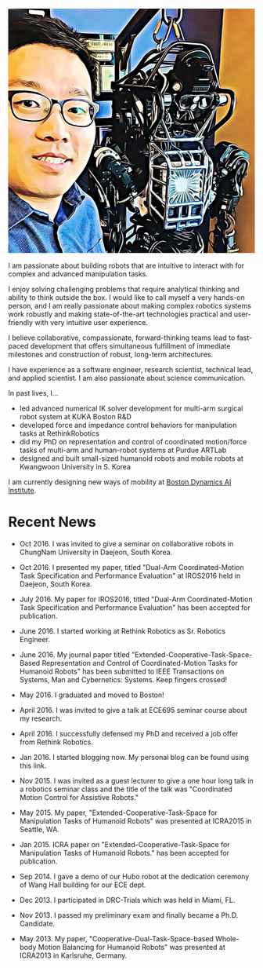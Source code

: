 ![image](images/andy-profile-photo.png#floatleft)

I am passionate about building robots that are intuitive to interact with for complex and advanced manipulation tasks.

I enjoy solving challenging problems that require analytical thinking and ability to think outside the box. I would like to call myself a very hands-on person, and I am really passionate about making complex robotics systems work robustly and making state-of-the-art technologies practical and user-friendly with very intuitive user experience.

I believe collaborative, compassionate, forward-thinking teams lead to fast-paced development that offers simultaneous fulfillment of immediate milestones and construction of robust, long-term architectures.

I have experience as a software engineer, research scientist, technical lead, and applied scientist. I am also passionate about science communication.

In past lives, I…

- led advanced numerical IK solver development for multi-arm surgical robot system at KUKA Boston R&D
- developed force and impedance control behaviors for manipulation tasks at RethinkRobotics
- did my PhD on representation and control of coordinated motion/force tasks of multi-arm and human-robot systems at Purdue ARTLab
- designed and built small-sized humanoid robots and mobile robots at Kwangwoon University in S. Korea

I am currently designing new ways of mobility at [Boston Dynamics AI Institute](https://theaiinstitute.com/).




# Recent News


- Oct 2016. I was invited to give a seminar on collaborative robots in ChungNam University in Daejeon, South Korea.

- Oct 2016. I presented my paper, titled "Dual-Arm Coordinated-Motion Task Specification and Performance Evaluation" at IROS2016 held in Daejeon, South Korea.

- July 2016. My paper for IROS2016, titled "Dual-Arm Coordinated-Motion Task Specification and Performance Evaluation" has been accepted for publication.

- June 2016. I started working at Rethink Robotics as Sr. Robotics Engineer.

- June 2016. My journal paper titled "Extended-Cooperative-Task-Space-Based Representation and Control of Coordinated-Motion Tasks for Humanoid Robots" has been submitted to IEEE Transactions on Systems, Man and Cybernetics: Systems. Keep fingers crossed!

- May 2016. I graduated and moved to Boston! 

- April 2016. I was invited to give a talk at ECE695 seminar course about my research.

- April 2016. I successfully defensed my PhD and received a job offer from Rethink Robotics.

- Jan 2016. I started blogging now. My personal blog can be found using this link.

- Nov 2015. I was invited as a guest lecturer to give a one hour long talk in a robotics seminar class and the title of the talk was "Coordinated Motion Control for Assistive Robots."

- May 2015. My paper, "Extended-Cooperative-Task-Space for Manipulation Tasks of Humanoid Robots" was presented at ICRA2015 in Seattle, WA.

- Jan 2015. ICRA paper on "Extended-Cooperative-Task-Space for Manipulation Tasks of Humanoid Robots." has been accepted for publication.

- Sep 2014. I gave a demo of our Hubo robot at the dedication ceremony of Wang Hall building for our ECE dept.

- Dec 2013. I participated in DRC-Trials which was held in Miami, FL.

- Nov 2013. I passed my preliminary exam and finally became a Ph.D. Candidate.

- May 2013. My paper, "Cooperative-Dual-Task-Space-based Whole-body Motion Balancing for Humanoid Robots" was presented at ICRA2013 in Karlsruhe, Germany.
